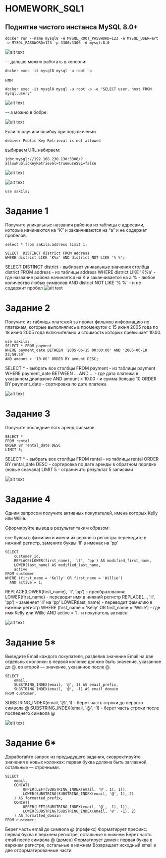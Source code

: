 # HOMEWORK_SQL1

## Поднятие чистого инстанса MySQL 8.0+
```
docker run --name mysql8 -e MYSQL_ROOT_PASSWORD=123 -e MYSQL_USER=art -e MYSQL_PASSWORD=123 -p 3306:3306 -d mysql:8.0

```
![alt text](image.png)


-- дальше можно работать в консоли:

```
docker exec -it mysql8 mysql -u root -p
```
или 
```
docker exec -it mysql8 mysql -u root -p -e "SELECT user, host FROM mysql.user;"
```
![alt text](image-1.png)


-- а можно в бобре: 

![alt text](image-2.png)

Если плолучили ошибку при подключении 
```
debiver Public Key Retrieval is not allowed 
```
выбираем URL набираем: 
```
jdbc:mysql://192.168.230.130:3306/?allowPublicKeyRetrieval=true&useSSL=false
```
![alt text](image-3.png)

![alt text](image-4.png)



```
use sakila;

```
# Задание 1
Получите уникальные названия районов из таблицы с адресами, которые начинаются на “K” и заканчиваются на “a” и не содержат пробелов.
```
select * from sakila.address limit 1; 
```
```
SELECT 	DISTINCT district FROM address
WHERE district LIKE 'K%a' AND district NOT LIKE '% %';

```
SELECT DISTINCT district - выбирает уникальные значения столбца district
FROM address - из таблицы address
WHERE district LIKE 'K%a' - где название района начинается на K и заканчивается на a
% - любое количество любых символов
AND district NOT LIKE '% %' - и не содержит пробел
![alt text](image.png)



# Задание 2
Получите из таблицы платежей за прокат фильмов информацию по платежам, которые выполнялись в промежуток с 15 июня 2005 года по 18 июня 2005 года включительно и стоимость которых превышает 10.00.
```
use sakila;
SELECT * FROM payment 
WHERE payment_date BETWEEN '2005-06-15 00:00:00' AND '2005-06-18 23:59:59'
AND amount > '10.00' ORDER BY amount DESC;
```
SELECT * - выбрать все столбцы
FROM payment - из таблицы payment
WHERE payment_date BETWEEN ... AND ... - где дата платежа в указанном диапазоне
AND amount > 10.00 - и сумма больше 10
ORDER BY payment_date - сортировка по дате платежа

![alt text](image-1.png)
# Задание 3
Получите последние пять аренд фильмов.


```
SELECT * 
FROM rental 
ORDER BY rental_date DESC 
LIMIT 5;
```
SELECT * - выбрать все столбцы
FROM rental - из таблицы rental
ORDER BY rental_date DESC - сортировка по дате аренды в обратном порядке (новые сначала)
LIMIT 5 - ограничить результат 5 записями


![alt text](image-2.png)

# Задание 4
Одним запросом получите активных покупателей, имена которых Kelly или Willie.

Сформируйте вывод в результат таким образом:

все буквы в фамилии и имени из верхнего регистра переведите в нижний регистр,
замените буквы 'll' в именах на 'pp'

```
SELECT 
    customer_id,
    REPLACE(LOWER(first_name), 'll', 'pp') AS modified_first_name,
    LOWER(last_name) AS modified_last_name,
    active
FROM customer 
WHERE (first_name = 'Kelly' OR first_name = 'Willie')
  AND active = 1;
```

REPLACE(LOWER(first_name), 'll', 'pp') - преобразования:
LOWER(first_name) - переводит имя в нижний регистр
REPLACE(..., 'll', 'pp') - заменяет 'll' на 'pp'
LOWER(last_name) - переводит фамилию в нижний регистр
WHERE (first_name = 'Kelly' OR first_name = 'Willie') - где имя Kelly или Willie
AND active = 1 - и покупатель активен


![alt text](image-3.png)


# Задание 5*
Выведите Email каждого покупателя, разделив значение Email на две отдельных колонки: в первой колонке должно быть значение, указанное до @, во второй — значение, указанное после @.
```
SELECT 
    email,
    SUBSTRING_INDEX(email, '@', 1) AS email_prefix,
    SUBSTRING_INDEX(email, '@', -1) AS email_domain
FROM customer;
```
SUBSTRING_INDEX(email, '@', 1) - берет часть строки до первого символа @
SUBSTRING_INDEX(email, '@', -1) - берет часть строки после последнего символа @

![alt text](image-5.png)

# Задание 6*
Доработайте запрос из предыдущего задания, скорректируйте значения в новых колонках: первая буква должна быть заглавной, остальные — строчными.


```
SELECT 
    email,
    CONCAT(
        UPPER(LEFT(SUBSTRING_INDEX(email, '@', 1), 1)),
        LOWER(SUBSTRING(SUBSTRING_INDEX(email, '@', 1), 2)
    ) AS formatted_prefix,
    CONCAT(
        UPPER(LEFT(SUBSTRING_INDEX(email, '@', -1), 1)),
        LOWER(SUBSTRING(SUBSTRING_INDEX(email, '@', -1), 2)
    ) AS formatted_domain
FROM customer;

```
Берет часть email до символа @ (префикс)
Форматирует префикс: первая буква в верхнем регистре, остальные в нижнем
Берет часть email после символа @ (домен)
Форматирует домен: первая буква в верхнем регистре, остальные в нижнем
Возвращает исходный email и две отформатированные части

